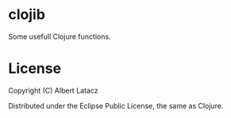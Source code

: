 clojib
======
Some usefull Clojure functions.

License
=======
Copyright (C) Albert Latacz

Distributed under the Eclipse Public License, the same as Clojure.
